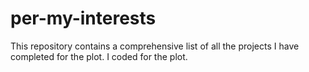 # per-my-interests
This repository contains a comprehensive list of all the projects I have completed for the plot. I coded for the plot.
